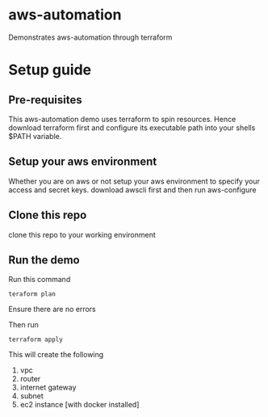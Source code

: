 # aws-automation
Demonstrates aws-automation through terraform

# Setup guide

## Pre-requisites
This aws-automation demo uses terraform to spin resources. Hence download terraform first and configure its executable path into your shells $PATH variable.

## Setup your aws environment
Whether you are on aws or not setup your aws environment to specify your access and secret keys. download awscli first and then run aws-configure

## Clone this repo 
clone this repo to your working environment

## Run the demo
Run this command

`teraform plan`

Ensure there are no errors

Then run

`terraform apply`

This will create the following

1. vpc
2. router
3. internet gateway
4. subnet
5. ec2 instance [with docker installed]

